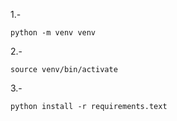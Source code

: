 1.- 
```
python -m venv venv
```
2.-
```
source venv/bin/activate
```
3.-
```
python install -r requirements.text
```

